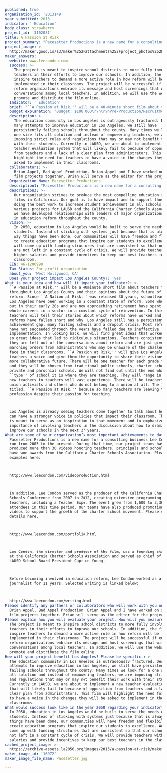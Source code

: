 ```yaml
---
published: true
organization_id: '2013149'
year_submitted: 2013
indicator: ' Education'
body_class: strawberry
project_id: '3102081'
title: A Passion at Risk
project_summary: "Pacesetter Productions is a new name for a consulting business Lee Condon has run from 2005 to the present. During that time, our project teams have produced more than 30 videos honoring teachers, principals and schools that have won awards from the California Charter Schools Association. Please see examples here: \r\nhttp://www.leecondon.com/video-production.html\r\nIn addition, Lee Condon served as the producer of the California Charter Schools Conference from 2007 to 2012, creating extensive programming for teachers, including a Teacher Expo. The event grew from 1,600 to 3,300 attendees in this time period. Our teams have also produced promotions and videos to support the growth of the charter school movement. Please see details here. \r\nhttp://www.leecondon.com/portfolio.html\r\nLee Condon, the director and producer of the film, was a founding staff member at the California Charter Schools Association and served as chief of staff to LAUSD School Board President Caprice Young. \r\nBefore becoming involved in education reform, Lee Condon worked as a journalist for 11 years. Selected writing is linked below: \r\nhttp://www.leecondon.com/writing.html"
project_image: >-
  http://maker.good.is/s3/maker%252Fattachments%252Fproject_photos%252Fimages%252F16972%252Fdisplay%252FPacesetter.jpg=c570x385
maker_answers:
  website: www.leecondon.com
  success: >-
    The project is meant to inspire school districts to more fully involve
    teachers in their efforts to improve our schools. In addition, the film will
    inspire teachers to demand a more active role in how reform will be
    implemented in their classrooms. The project will be successful if education
    reform organizations embrace its message and host screenings that will start
    conversations among local teachers. In addition, we will use the website to
    promote and distribute the film online. 
  Indicator: ' Education'
  brief: "``A Passion at Risk,'' will be a 40-minute short film about teachers from throughout Los Angeles County and their opinions about the future of education reform. Since ``A Nation at Risk,'' was released 30 years, schoolteachers in Los Angeles have been working in a constant state of reform. Some who started out in their early 20s and are now approaching retirement have spent their whole careers in a sector in a constant cycle of reinvention. In this film, teachers will tell their stories about which reforms have worked and which reforms have fallen short and why. Los Angeles still has a persistent achievement gap, many failing schools and a dropout crisis. Most reforms that have not succeeded through the years have failed due to ineffective implementation. In looking back, we will find great ideas that worked and not so great ideas that led to ridiculous situations. Teachers consistently say they are left out of the conversations about reform and are just given marching orders from administrators who may be unaware of the challenges they face in their classrooms. ``A Passion at Risk,'' will give Los Angeles teachers a voice and give them the opportunity to share their visions for a more collaborative future. There will be one teacher for each grade from K-12 and they will be chosen from traditional public schools, charter schools, private and parochial schools. We will not find out until the end what ``type'' of school it is where they are teaching. They will range in age from new teachers to teachers will vast experience. There will be teachers who are union activists and others who do not belong to a union at all. The film is titled, ``A Passion at Risk,'' because so many teachers are leaving the profession despite their passion for teaching. \r\nLos Angeles is already seeing teachers come together to talk about how they can have a stronger voice in policies that impact their classroom. This film is meant to serve as an inspiration to that movement and to emphasize the importance of involving teachers in the discussion about how to dramatically improve our schools in the next 37 years. "
  budget explanation: "Budget: $100,000\r\n\r\nPre-Production/Recruitment: $7,500\r\nProduction - 20 days, (Camera/Director): $35,000\r\nEditing - 20 days: $35,000\r\nMarketing/Promotions/Screenings: $10,000\r\nWebsite: $5,000\r\nInsurance: $5,000\r\nGraphics: $2,500"
  description: >-
    The education community in Los Angeles is outrageously fractured. Despite
    many attempts to improve education in Los Angeles, we still have
    persistently failing schools throughout the county. Many times we look for a
    one size fits all solution and instead of empowering teachers, we are
    imposing strict rules and regulations that may or may not benefit their work
    with their students. Currently in LAUSD, we are about to implement a new
    teacher evaluation system that will likely fail to because of opposition
    from teachers and a lack of a clear plan from administrators. This film will
    highlight the need for teachers to have a voice in the changes they will be
    asked to implement in their classrooms. 
  collaborators: >-
    Brian Appel, Bad Appel Production. Brian Appel and I have worked on several
    film projects together. Brian will serve as the editor for the project. 
  Organization Name: Pacesetter Productions
  description1: "Pacesetter Productions is a new name for a consulting business Lee Condon has run from 2005 to the present. During that time, our project teams have produced more than 30 videos honoring teachers, principals and schools that have won awards from the California Charter Schools Association. Please see examples here: \r\nhttp://www.leecondon.com/video-production.html\r\nIn addition, Lee Condon served as the producer of the California Charter Schools Conference from 2007 to 2012, creating extensive programming for teachers, including a Teacher Expo. The event grew from 1,600 to 3,300 attendees in this time period. Our teams have also produced promotions and videos to support the growth of the charter school movement. Please see details here. \r\nhttp://www.leecondon.com/portfolio.html\r\nLee Condon, the director and producer of the film, was a founding staff member at the California Charter Schools Association and served as chief of staff to LAUSD School Board President Caprice Young. \r\nBefore becoming involved in education reform, Lee Condon worked as a journalist for 11 years. Selected writing is linked below: \r\nhttp://www.leecondon.com/writing.html"
  description3: >-
    Our organization strives to produce the most compelling education reform
    films in California. Our goal is to have impact and to support those who are
    doing the best work to increase student achievement in all schools. Through
    various projects for LAUSD and the California Charter Schools Association,
    we have developed relationships with leaders of major organizations involved
    in education reform throughout the county. 
  vision: >-
    In 2050, education in Los Angeles would be built to serve the needs of its
    students. Instead of sticking with systems just because that is always the
    way things have been done, our communities will have freedom and flexibility
    to create education programs that inspire our students to excellence. We
    will come up with funding structures that are consistent so that our schools
    are not left in a constant cycle of crisis. We will provide teachers with
    higher salaries and provide incentives to keep our best teachers in the
    classroom. 
  EIN: 46-1206998
  Tax Status: For profit organization
  about_you: 'West Hollywood, CA'
  Does your project impact Los Angeles County?: 'yes'
What is your idea and how will it impact your indicator?: >-
  ``A Passion at Risk,'' will be a 40minute short film about teachers from
  throughout Los Angeles County and their opinions about the future of education
  reform. Since ``A Nation at Risk,'' was released 30 years, schoolteachers in
  Los Angeles have been working in a constant state of reform. Some who started
  out in their early 20s and are now approaching retirement have spent their
  whole careers in a sector in a constant cycle of reinvention. In this film,
  teachers will tell their stories about which reforms have worked and which
  reforms have fallen short and why. Los Angeles still has a persistent
  achievement gap, many failing schools and a dropout crisis. Most reforms that
  have not succeeded through the years have failed due to ineffective
  implementation. In looking back, we will find great ideas that worked and not
  so great ideas that led to ridiculous situations. Teachers consistently say
  they are left out of the conversations about reform and are just given
  marching orders from administrators who may be unaware of the challenges they
  face in their classrooms. ``A Passion at Risk,'' will give Los Angeles
  teachers a voice and give them the opportunity to share their visions for a
  more collaborative future. There will be one teacher for each grade from K12
  and they will be chosen from traditional public schools, charter schools,
  private and parochial schools. We will not find out until the end what
  ``type'' of school it is where they are teaching. They will range in age from
  new teachers to teachers will vast experience. There will be teachers who are
  union activists and others who do not belong to a union at all. The film is
  titled, ``A Passion at Risk,'' because so many teachers are leaving the
  profession despite their passion for teaching. 



  Los Angeles is already seeing teachers come together to talk about how they
  can have a stronger voice in policies that impact their classroom. This film
  is meant to serve as an inspiration to that movement and to emphasize the
  importance of involving teachers in the discussion about how to dramatically
  improve our schools in the next 37 years. 
What are some of your organization’s most important achievements to date?: >-
  Pacesetter Productions is a new name for a consulting business Lee Condon has
  run from 2005 to the present. During that time, our project teams have
  produced more than 30 videos honoring teachers, principals and schools that
  have won awards from the California Charter Schools Association. Please see
  examples here: 



  http://www.leecondon.com/videoproduction.html



  In addition, Lee Condon served as the producer of the California Charter
  Schools Conference from 2007 to 2012, creating extensive programming for
  teachers, including a Teacher Expo. The event grew from 1,600 to 3,300
  attendees in this time period. Our teams have also produced promotions and
  videos to support the growth of the charter school movement. Please see
  details here. 



  http://www.leecondon.com/portfolio.html



  Lee Condon, the director and producer of the film, was a founding staff member
  at the California Charter Schools Association and served as chief of staff to
  LAUSD School Board President Caprice Young. 



  Before becoming involved in education reform, Lee Condon worked as a
  journalist for 11 years. Selected writing is linked below: 



  http://www.leecondon.com/writing.html
Please identify any partners or collaborators who will work with you on this project.: >-
  Brian Appel, Bad Appel Production. Brian Appel and I have worked on several
  film projects together. Brian will serve as the editor for the project. 
Please explain how you will evaluate your project. How will you measure success?: >-
  The project is meant to inspire school districts to more fully involve
  teachers in their efforts to improve our schools. In addition, the film will
  inspire teachers to demand a more active role in how reform will be
  implemented in their classrooms. The project will be successful if education
  reform organizations embrace its message and host screenings that will start
  conversations among local teachers. In addition, we will use the website to
  promote and distribute the film online. 
How will your project benefit Los Angeles? Please be specific.: >-
  The education community in Los Angeles is outrageously fractured. Despite many
  attempts to improve education in Los Angeles, we still have persistently
  failing schools throughout the county. Many times we look for a one size fits
  all solution and instead of empowering teachers, we are imposing strict rules
  and regulations that may or may not benefit their work with their students.
  Currently in LAUSD, we are about to implement a new teacher evaluation system
  that will likely fail to because of opposition from teachers and a lack of a
  clear plan from administrators. This film will highlight the need for teachers
  to have a voice in the changes they will be asked to implement in their
  classrooms. 
What would success look like in the year 2050 regarding your indicator?: >-
  In 2050, education in Los Angeles would be built to serve the needs of its
  students. Instead of sticking with systems just because that is always the way
  things have been done, our communities will have freedom and flexibility to
  create education programs that inspire our students to excellence. We will
  come up with funding structures that are consistent so that our schools are
  not left in a constant cycle of crisis. We will provide teachers with higher
  salaries and provide incentives to keep our best teachers in the classroom. 
cached_project_image: >-
  https://archive-assets.la2050.org/images/2013/a-passion-at-risk/maker.good.is/s3/maker%252Fattachments%252Fproject_photos%252Fimages%252F16972%252Fdisplay%252FPacesetter.jpg=c570x385.jpg
maker_image_id: '16972'
maker_image_file_name: Pacesetter.jpg

---
```

